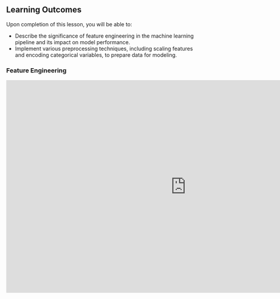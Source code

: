 <!-- # Lesson: Feature Engineering -->
## Learning Outcomes

Upon completion of this lesson, you will be able to:
  
- Describe the significance of feature engineering in the machine learning pipeline and its impact on model performance.
- Implement various preprocessing techniques, including scaling features and encoding categorical variables, to prepare data for modeling.


### Feature Engineering

<iframe src="https://docs.google.com/presentation/d/e/2PACX-1vSrq3XwiH-8lsfNRqBwpYXUZe7S_HcdSOdyJo3W5tWK18TbJbCOIWFG6YopBGBCrv3vkhADz0y1Sfz9/embed?start=false&loop=false&delayms=60000" frameborder="0" width="960" height="569" allowfullscreen="true" mozallowfullscreen="true" webkitallowfullscreen="true"></iframe>
